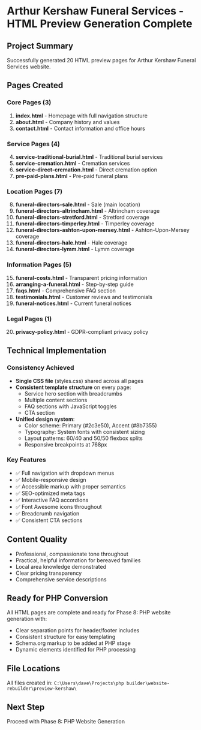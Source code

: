 # Arthur Kershaw Funeral Services - HTML Preview Generation Complete

## Project Summary
Successfully generated 20 HTML preview pages for Arthur Kershaw Funeral Services website.

## Pages Created

### Core Pages (3)
1. **index.html** - Homepage with full navigation structure
2. **about.html** - Company history and values 
3. **contact.html** - Contact information and office hours

### Service Pages (4)
4. **service-traditional-burial.html** - Traditional burial services
5. **service-cremation.html** - Cremation services
6. **service-direct-cremation.html** - Direct cremation option
7. **pre-paid-plans.html** - Pre-paid funeral plans

### Location Pages (7)
8. **funeral-directors-sale.html** - Sale (main location)
9. **funeral-directors-altrincham.html** - Altrincham coverage
10. **funeral-directors-stretford.html** - Stretford coverage
11. **funeral-directors-timperley.html** - Timperley coverage
12. **funeral-directors-ashton-upon-mersey.html** - Ashton-Upon-Mersey coverage
13. **funeral-directors-hale.html** - Hale coverage
14. **funeral-directors-lymm.html** - Lymm coverage

### Information Pages (5)
15. **funeral-costs.html** - Transparent pricing information
16. **arranging-a-funeral.html** - Step-by-step guide
17. **faqs.html** - Comprehensive FAQ section
18. **testimonials.html** - Customer reviews and testimonials
19. **funeral-notices.html** - Current funeral notices

### Legal Pages (1)
20. **privacy-policy.html** - GDPR-compliant privacy policy

## Technical Implementation

### Consistency Achieved
- **Single CSS file** (styles.css) shared across all pages
- **Consistent template structure** on every page:
  - Service hero section with breadcrumbs
  - Multiple content sections
  - FAQ sections with JavaScript toggles
  - CTA section
- **Unified design system**:
  - Color scheme: Primary (#2c3e50), Accent (#8b7355)
  - Typography: System fonts with consistent sizing
  - Layout patterns: 60/40 and 50/50 flexbox splits
  - Responsive breakpoints at 768px

### Key Features
- ✅ Full navigation with dropdown menus
- ✅ Mobile-responsive design
- ✅ Accessible markup with proper semantics
- ✅ SEO-optimized meta tags
- ✅ Interactive FAQ accordions
- ✅ Font Awesome icons throughout
- ✅ Breadcrumb navigation
- ✅ Consistent CTA sections

## Content Quality
- Professional, compassionate tone throughout
- Practical, helpful information for bereaved families
- Local area knowledge demonstrated
- Clear pricing transparency
- Comprehensive service descriptions

## Ready for PHP Conversion
All HTML pages are complete and ready for Phase 8: PHP website generation with:
- Clear separation points for header/footer includes
- Consistent structure for easy templating
- Schema.org markup to be added at PHP stage
- Dynamic elements identified for PHP processing

## File Locations
All files created in: `C:\Users\dave\Projects\php builder\website-rebuilder\preview-kershaw\`

## Next Step
Proceed with Phase 8: PHP Website Generation